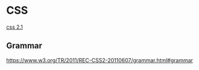 # CSS

[css 2.1](https://www.w3.org/TR/2011/REC-CSS2-20110607/)

## Grammar

https://www.w3.org/TR/2011/REC-CSS2-20110607/grammar.html#grammar
